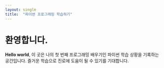 ```yaml
---
layout: single
title:  "파이썬 프로그래밍 학습하기"
---
```


# 환영합니다.

**Hello world**, 이 곳은 나의 첫 번째 프로그래밍 배우기인 파이썬 학습 상황을 기록하는 공간입니다.
즐거운 학습으로 진로에 도움이 될 수 있기를 기대합니다.
